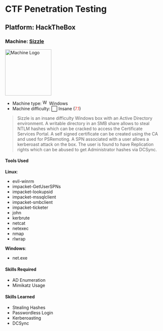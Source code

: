 # CTF Penetration Testing

## Platform: HackTheBox

### Machine: [Sizzle](https://www.hackthebox.com/machines/Sizzle)

<img src="https://labs.hackthebox.com/storage/avatars/ed709304142fdf369e529d6e843ad62e.png" alt="Machine Logo" width="150"/>

- Machine type: <img src="https://hackmyvm.eu/img/windows.png" alt="Windows" width="17"/> Windows
- Machine difficulty: ⬜ Insane (<span style="color:#e63c35;">7.1</span>)

> Sizzle is an insane difficulty Windows box with an Active Directory environment. A writable directory in an SMB share allows to steal NTLM hashes which can be cracked to access the Certificate Services Portal. A self signed certificate can be created using the CA and used for PSRemoting. A SPN associated with a user allows a kerberoast attack on the box. The user is found to have Replication rights which can be abused to get Administrator hashes via DCSync.

#### Tools Used

**Linux**:
- evil-winrm
- impacket-GetUserSPNs
- impacket-lookupsid
- impacket-mssqlclient
- impacket-smbclient
- impacket-ticketer
- john
- kerbrute
- netcat
- netexec
- nmap
- rlwrap

**Windows**:
- net.exe

#### Skills Required

- AD Enumeration
- Mimikatz Usage

#### Skills Learned

- Stealing Hashes
- Passwordless Login
- Kerberoasting
- DCSync
